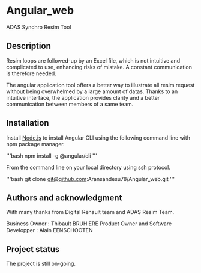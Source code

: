 # Angular_web

ADAS Synchro Resim Tool

## Description

Resim loops are followed-up by an Excel file, which is not intuitive and complicated to use, enhancing risks of mistake. A constant communication is therefore needed.

The angular application tool offers a better way to illustrate all resim request without being overwhelmed by a large amount of datas. Thanks to an intuitive interface, the application provides clarity and a better communication between members of a same team.

## Installation

Install [Node.js](https://nodejs.org/fr) to install Angular CLI using the following command line with npm package manager. 

'''bash
npm install -g @angular/cli
'''

From the command line on your local directory using ssh protocol.

'''bash
git clone git@github.com:Aransandesu78/Angular_web.git
'''

## Authors and acknowledgment

With many thanks from Digital Renault team and ADAS Resim Team.

Business Owner : Thibault BRUHIERE
Product Owner and Software Developper : Alain EENSCHOOTEN  

## Project status

The project is still on-going. 